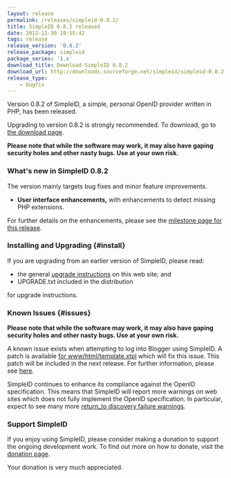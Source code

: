 ```yaml
---
layout: release
permalink: /releases/simpleid-0.8.2/
title: SimpleID 0.8.2 released
date: 2012-11-30 19:55:42
tags: release
release_version: '0.8.2'
release_package: simpleid
package_series: '1.x'
download_title: Download SimpleID 0.8.2
download_url: http://downloads.sourceforge.net/simpleid/simpleid-0.8.2.tar.gz
release_type: 
    - bugfix
---
```


Version 0.8.2 of SimpleID, a simple, personal OpenID provider written in PHP, has been released.

Upgrading to version 0.8.2 is strongly recommended.  To download, go to [the download page](/download).

**Please note that while the software may work, it may also have gaping security holes and other nasty bugs. Use at your own risk.**

### What's new in SimpleID 0.8.2

The version mainly targets bug fixes and minor feature improvements.

- **User interface enhancements,** with enhancements to detect missing PHP extensions.

For further details on the enhancements, please see the [milestone page for this release](http://simpleid.koinic.net/trac/milestone/0.8.2).

### Installing and Upgrading {#install}

If you are upgrading from an earlier version of SimpleID, please read:

- the general [upgrade instructions](http://simpleid.sourceforge.net/documentation/getting-started/upgrading) on this web site; and
- UPGRADE.txt included in the distribution

for upgrade instructions.

### Known Issues {#issues}

**Please note that while the software may work, it may also have gaping security holes and other nasty bugs. Use at your own risk.**

A known issue exists when attempting to log into Blogger using SimpleID.  A patch is available [for www/html/template.xtpl](http://simpleid.koinic.net/trac/changeset/5d5357120594399a5b33ca5356db50c1facdd76c/git?format=diff&new=5d5357120594399a5b33ca5356db50c1facdd76c) which will fix this issue.  This patch will be included in the next release.  For further information, please see [here](http://simpleid.koinic.net/trac/ticket/119).

SimpleID continues to enhance its compliance against the OpenID specification.  This means that SimpleID will report more warnings on web sites which does not fully implement the OpenID specification.  In particular, expect to see many more [return_to discovery failure warnings](http://simpleid.sourceforge.net/documentation/troubleshooting/returnto-discovery-failure).

### Support SimpleID

If you enjoy using SimpleID, please consider making a donation to support the
ongoing development work.  To find out more on how to donate, visit
the [donation page](http://simpleid.sourceforge.net/donate).

Your donation is very much appreciated.